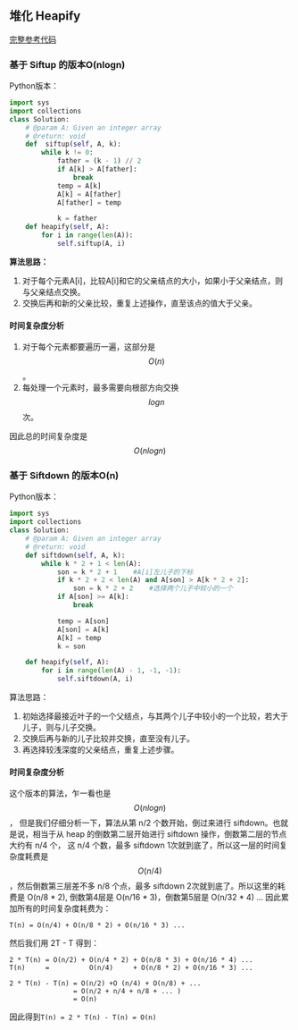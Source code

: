 ## 堆化 Heapify

[完整参考代码](http://www.jiuzhang.com/solution/heapify/)

### 基于 Siftup 的版本O\(nlogn\)

Python版本：

```py
import sys
import collections
class Solution:
    # @param A: Given an integer array
    # @return: void
    def  siftup(self, A, k):
        while k != 0:
            father = (k - 1) // 2
            if A[k] > A[father]:
                break
            temp = A[k]
            A[k] = A[father]
            A[father] = temp

            k = father
    def heapify(self, A):
        for i in range(len(A)):
            self.siftup(A, i)
```

**算法思路：**

1. 对于每个元素A\[i\]，比较A\[i\]和它的父亲结点的大小，如果小于父亲结点，则与父亲结点交换。
2. 交换后再和新的父亲比较，重复上述操作，直至该点的值大于父亲。

#### 时间复杂度分析

1. 对于每个元素都要遍历一遍，这部分是$$O(n)$$。
2. 每处理一个元素时，最多需要向根部方向交换$$logn$$次。

因此总的时间复杂度是$$O(nlogn)$$

### 基于 Siftdown 的版本O\(n\)

Python版本：

```py
import sys
import collections
class Solution:
    # @param A: Given an integer array
    # @return: void
    def siftdown(self, A, k):
        while k * 2 + 1 < len(A):
            son = k * 2 + 1    #A[i]左儿子的下标
            if k * 2 + 2 < len(A) and A[son] > A[k * 2 + 2]:
                son = k * 2 + 2    #选择两个儿子中较小的一个
            if A[son] >= A[k]:
                break

            temp = A[son]
            A[son] = A[k]
            A[k] = temp
            k = son

    def heapify(self, A):
        for i in range(len(A) - 1, -1, -1):
            self.siftdown(A, i)
```

算法思路：

1. 初始选择最接近叶子的一个父结点，与其两个儿子中较小的一个比较，若大于儿子，则与儿子交换。
2. 交换后再与新的儿子比较并交换，直至没有儿子。
3. 再选择较浅深度的父亲结点，重复上述步骤。

#### 时间复杂度分析

这个版本的算法，乍一看也是$$O(nlogn)$$， 但是我们仔细分析一下，算法从第 n/2 个数开始，倒过来进行 siftdown。也就是说，相当于从 heap 的倒数第二层开始进行 siftdown 操作，倒数第二层的节点大约有 n/4 个， 这 n/4 个数，最多 siftdown 1次就到底了，所以这一层的时间复杂度耗费是$$O(n/4)$$，然后倒数第三层差不多 n/8 个点，最多 siftdown 2次就到底了。所以这里的耗费是 O\(n/8 \* 2\), 倒数第4层是 O\(n/16 \* 3\)，倒数第5层是 O\(n/32 \* 4\) ... 因此累加所有的时间复杂度耗费为：

```
T(n) = O(n/4) + O(n/8 * 2) + O(n/16 * 3) ...
```

然后我们用 2T - T 得到：

```
2 * T(n) = O(n/2) + O(n/4 * 2) + O(n/8 * 3) + O(n/16 * 4) ... 
T(n)     =          O(n/4)     + O(n/8 * 2) + O(n/16 * 3) ...

2 * T(n) - T(n) = O(n/2) +O (n/4) + O(n/8) + ...
                = O(n/2 + n/4 + n/8 + ... )
                = O(n)

```

因此得到`T(n) = 2 * T(n) - T(n) = O(n)`

